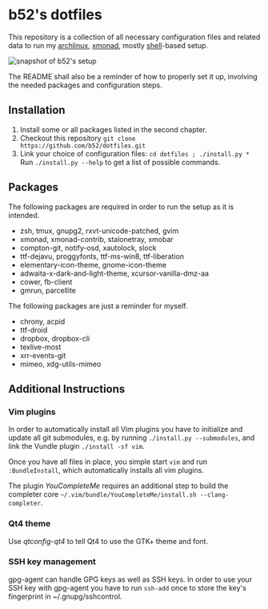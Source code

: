 # b52's dotfiles

This repository is a collection of all necessary configuration files and
related data to run my [archlinux], [xmonad], mostly [shell]-based setup.

![snapshot of b52's setup](http://reaktor42.de/~b52/shots/2013-09-21-223903_1280x800_scrot.png)

The README shall also be a reminder of how to properly set it up, involving
the needed packages and configuration steps.

[archlinux]: https://www.archlinux.org/
[xmonad]: http://xmonad.org/
[shell]: http://www.zsh.org/

## Installation

1. Install some or all packages listed in the second chapter.
2. Checkout this repository ``git clone https://github.com/b52/dotfiles.git``
3. Link your choice of configuration files: ``cd dotfiles ; ./install.py *``
   Run ``./install.py --help`` to get a list of possible commands.

## Packages

The following packages are required in order to run the setup as it is
intended.

* zsh, tmux, gnupg2, rxvt-unicode-patched, gvim
* xmonad, xmonad-contrib, stalonetray, xmobar
* compton-git, notify-osd, xautolock, slock
* ttf-dejavu, proggyfonts, ttf-ms-win8, ttf-liberation
* elementary-icon-theme, gnome-icon-theme
* adwaita-x-dark-and-light-theme, xcursor-vanilla-dmz-aa
* cower, fb-client
* gmrun, parcellite

The following packages are just a reminder for myself.

* chrony, acpid
* ttf-droid
* dropbox, dropbox-cli
* texlive-most
* xrr-events-git
* mimeo, xdg-utils-mimeo

## Additional Instructions

### Vim plugins

In order to automatically install all Vim plugins you have to initialize and
update all git submodules, e.g. by running ``./install.py --submodules``, and
link the Vundle plugin ``./install -sf vim``.

Once you have all files in place, you simple start ``vim`` and run
``:BundleInstall``, which automatically installs all vim plugins.

The plugin _YouCompleteMe_ requires an additional step to build the completer
core ``~/.vim/bundle/YouCompleteMe/install.sh --clang-completer``.

### Qt4 theme

Use _qtconfig-qt4_ to tell Qt4 to use the GTK+ theme and font.

### SSH key management

gpg-agent can handle GPG keys as well as SSH keys. In order to use your SSH key
with gpg-agent you have to run ``ssh-add`` once to store the key's fingerprint
in ~/.gnupg/sshcontrol.

